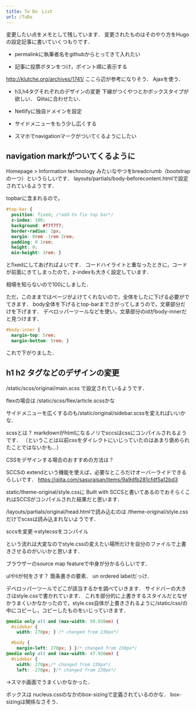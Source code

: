```yaml
---
title: To Do　List
url: /ToDo
---
```


変更したい点をメモとして残しています．
変更されたものはそのやり方をHugoの設定記事に書いていくつもりです．

- permalinkに執筆者名をgithubからとってきて入れたい

- 記事に投票ボタンをつけ，ポイント順に表示する

http://klutche.org/archives/1741/
ここら辺が参考になりそう．
Ajaxを使う．

- h3,h4タグそれぞれのデザインの変更
下線がつくやつとかボックスタイプが欲しい．
Qiitaに合わせたい．

- Netlifyに独自ドメインを設定

- サイドメニューをもう少し広くする

- スマホでnavigationマークがついてくるようにしたい


## navigation markがついてくるように
Homepage > Information technology
みたいなやつをbreadcrumb（bootstrapの一つ）というらしいです．
layouts/partials/body-beforecontent.htmlで設定されているようです．

topbarに含まれるので，
```css
#top-bar {
  position: fixed; /*add to fix top bar*/
  z-index: 100;
  background: #f7f7f7;
  border-radius: 2px;
  margin: 0rem -1rem 2rem;
  padding: 0 1rem;
  height: 0;
  min-height: 3rem; }
```
とfixedにしてあげればよいです．
コードハイライトと重なったときに，コードが前面にきてしまったので，z-indexも大きく設定しています．

相場を知らないので100にしました．

ただ，このままではページがよけてくれないので，全体をしたに下げる必要がでてきます．
body全体を下げるとtop-barまでさがってしまうので，文章部分だけを下げます．
デベロッパーツールなどを使い，文章部分のidがbody-innerだと見つけます．

```css
#body-inner {
  margin-top: 5rem;
  margin-bottom: 5rem; }
```

これで下がりました．

## h1 h2 タグなどのデザインの変更
/static/scss/original/main.scss
で設定されているようです．

flexの場合は
/static/scss/flex/article.scssかな

サイドメニューを広くするのも/static/original/sidebar.scssを変えればいいかな．

scssとは？
markdownがhtmlになるノリでsccsはcssにコンパイルされるようです．
（ということは以前cssをダイレクトにいじっていたのはあまり褒められたことではないかも...）


CSSをデザインする場合のおすすめの方法は？

SCCSの
extendという機能を使えば，必要なところだけオーバーライドできるらしいです．
https://qiita.com/sasuraisan/items/9a9dfb281cfdf5a12bd3

static/theme-original/style.cssに
Built with SCCSと書いてあるのでおそらくこれはSCCSがコンパイルされた結果だと思います．

/layouts/partials/original/head.htmlで読み込むのは
/theme-original/style.cssだけでscssは読み込まれないようです．

sccsを変更→stylecssをコンパイル

という流れは大変なのでstyle.cssの変えたい場所だけを自分のファイルで上書きさせるのがいいかと思います．

ブラウザーのsource map featureで中身が分かるらしいです．

ulやliが何をさす？
箇条書きの要素．
un ordered labelだっけ．

デベロッパーツールでどこが該当するかを調べていきます．
サイドバーの大きさはstyle.cssで書かれています．
これを部分的に上書きするスタイルだとなぜかうまくいかなかったので，style.css自体が上書きされるように/static/css/の中にコピーし，コピーしたものをいじっていきます．

```css
@media only all and (max-width: 59.938em) {
  #sidebar {
    width: 270px; } /* changed from 230px*/

  #body {
    margin-left: 270px; } }/* changed from 230px*/
@media only all and (max-width: 47.938em) {
  #sidebar {
    width: 270px;/* changed from 230px*/
    left: -270px; }/* changed from 230px*/
```

→スマホ画面でうまくいかなかった．

ボックスは
nucleus.cssのなかのbox-sizingで定義されているのかな．
box-sizingは関係なさそう．


